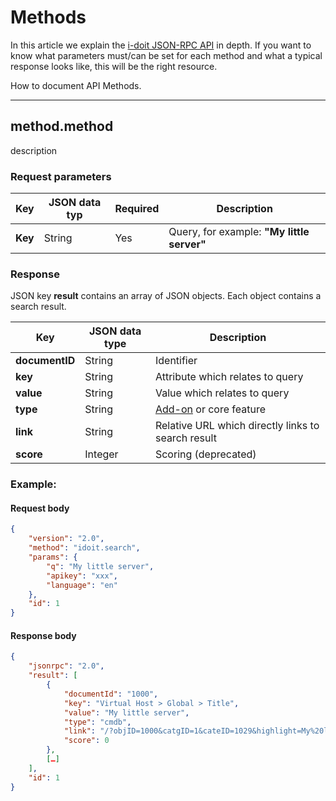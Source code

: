 # Methods

In this article we explain the [i-doit JSON-RPC API](./index.md) in depth. If you want to know what parameters must/can be set for each method and what a typical response looks like, this will be the right resource.

How to document API Methods.

----

## method.method

description

### Request parameters

| Key | JSON data typ | Required | Description |
| --- | --- | --- | --- |
| **Key** | String | Yes | Query, for example: **"My little server"** |

### Response

JSON key **result** contains an array of JSON objects. Each object contains a search result.

| Key | JSON data type | Description |
| --- | --- | --- |
| **documentID** | String | Identifier |
| **key** | String | Attribute which relates to query |
| **value** | String | Value which relates to query |
| **type** | String | [Add-on](../index.md) or core feature |
| **link** | String | Relative URL which directly links to search result |
| **score** | Integer | Scoring (deprecated) |

### Example:

#### Request body

```json
{
    "version": "2.0",
    "method": "idoit.search",
    "params": {
        "q": "My little server",
        "apikey": "xxx",
        "language": "en"
    },
    "id": 1
}
```

#### Response body

```json
{
    "jsonrpc": "2.0",
    "result": [
        {
            "documentId": "1000",
            "key": "Virtual Host > Global > Title",
            "value": "My little server",
            "type": "cmdb",
            "link": "/?objID=1000&catgID=1&cateID=1029&highlight=My%20little%20server",
            "score": 0
        },
        […]
    ],
    "id": 1
}
```
